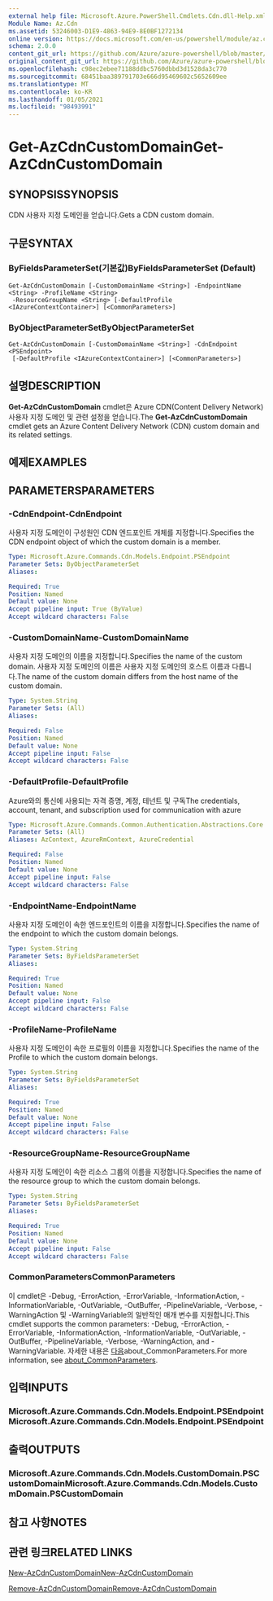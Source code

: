 ```yaml
---
external help file: Microsoft.Azure.PowerShell.Cmdlets.Cdn.dll-Help.xml
Module Name: Az.Cdn
ms.assetid: 53246003-D1E9-4863-94E9-8E0BF1272134
online version: https://docs.microsoft.com/en-us/powershell/module/az.cdn/get-azcdncustomdomain
schema: 2.0.0
content_git_url: https://github.com/Azure/azure-powershell/blob/master/src/Cdn/Cdn/help/Get-AzCdnCustomDomain.md
original_content_git_url: https://github.com/Azure/azure-powershell/blob/master/src/Cdn/Cdn/help/Get-AzCdnCustomDomain.md
ms.openlocfilehash: c98ec2ebee71188ddbc5760dbbd3d1528da3c770
ms.sourcegitcommit: 68451baa389791703e666d95469602c5652609ee
ms.translationtype: MT
ms.contentlocale: ko-KR
ms.lasthandoff: 01/05/2021
ms.locfileid: "98493991"
---
```

# <span data-ttu-id="d2ed5-101">Get-AzCdnCustomDomain</span><span class="sxs-lookup"><span data-stu-id="d2ed5-101">Get-AzCdnCustomDomain</span></span>

## <span data-ttu-id="d2ed5-102">SYNOPSIS</span><span class="sxs-lookup"><span data-stu-id="d2ed5-102">SYNOPSIS</span></span>
<span data-ttu-id="d2ed5-103">CDN 사용자 지정 도메인을 얻습니다.</span><span class="sxs-lookup"><span data-stu-id="d2ed5-103">Gets a CDN custom domain.</span></span>

## <span data-ttu-id="d2ed5-104">구문</span><span class="sxs-lookup"><span data-stu-id="d2ed5-104">SYNTAX</span></span>

### <span data-ttu-id="d2ed5-105">ByFieldsParameterSet(기본값)</span><span class="sxs-lookup"><span data-stu-id="d2ed5-105">ByFieldsParameterSet (Default)</span></span>
```
Get-AzCdnCustomDomain [-CustomDomainName <String>] -EndpointName <String> -ProfileName <String>
 -ResourceGroupName <String> [-DefaultProfile <IAzureContextContainer>] [<CommonParameters>]
```

### <span data-ttu-id="d2ed5-106">ByObjectParameterSet</span><span class="sxs-lookup"><span data-stu-id="d2ed5-106">ByObjectParameterSet</span></span>
```
Get-AzCdnCustomDomain [-CustomDomainName <String>] -CdnEndpoint <PSEndpoint>
 [-DefaultProfile <IAzureContextContainer>] [<CommonParameters>]
```

## <span data-ttu-id="d2ed5-107">설명</span><span class="sxs-lookup"><span data-stu-id="d2ed5-107">DESCRIPTION</span></span>
<span data-ttu-id="d2ed5-108">**Get-AzCdnCustomDomain** cmdlet은 Azure CDN(Content Delivery Network) 사용자 지정 도메인 및 관련 설정을 얻습니다.</span><span class="sxs-lookup"><span data-stu-id="d2ed5-108">The **Get-AzCdnCustomDomain** cmdlet gets an Azure Content Delivery Network (CDN) custom domain and its related settings.</span></span>

## <span data-ttu-id="d2ed5-109">예제</span><span class="sxs-lookup"><span data-stu-id="d2ed5-109">EXAMPLES</span></span>

## <span data-ttu-id="d2ed5-110">PARAMETERS</span><span class="sxs-lookup"><span data-stu-id="d2ed5-110">PARAMETERS</span></span>

### <span data-ttu-id="d2ed5-111">-CdnEndpoint</span><span class="sxs-lookup"><span data-stu-id="d2ed5-111">-CdnEndpoint</span></span>
<span data-ttu-id="d2ed5-112">사용자 지정 도메인이 구성원인 CDN 엔드포인트 개체를 지정합니다.</span><span class="sxs-lookup"><span data-stu-id="d2ed5-112">Specifies the CDN endpoint object of which the custom domain is a member.</span></span>

```yaml
Type: Microsoft.Azure.Commands.Cdn.Models.Endpoint.PSEndpoint
Parameter Sets: ByObjectParameterSet
Aliases:

Required: True
Position: Named
Default value: None
Accept pipeline input: True (ByValue)
Accept wildcard characters: False
```

### <span data-ttu-id="d2ed5-113">-CustomDomainName</span><span class="sxs-lookup"><span data-stu-id="d2ed5-113">-CustomDomainName</span></span>
<span data-ttu-id="d2ed5-114">사용자 지정 도메인의 이름을 지정합니다.</span><span class="sxs-lookup"><span data-stu-id="d2ed5-114">Specifies the name of the custom domain.</span></span>
<span data-ttu-id="d2ed5-115">사용자 지정 도메인의 이름은 사용자 지정 도메인의 호스트 이름과 다릅니다.</span><span class="sxs-lookup"><span data-stu-id="d2ed5-115">The name of the custom domain differs from the host name of the custom domain.</span></span>

```yaml
Type: System.String
Parameter Sets: (All)
Aliases:

Required: False
Position: Named
Default value: None
Accept pipeline input: False
Accept wildcard characters: False
```

### <span data-ttu-id="d2ed5-116">-DefaultProfile</span><span class="sxs-lookup"><span data-stu-id="d2ed5-116">-DefaultProfile</span></span>
<span data-ttu-id="d2ed5-117">Azure와의 통신에 사용되는 자격 증명, 계정, 테넌트 및 구독</span><span class="sxs-lookup"><span data-stu-id="d2ed5-117">The credentials, account, tenant, and subscription used for communication with azure</span></span>

```yaml
Type: Microsoft.Azure.Commands.Common.Authentication.Abstractions.Core.IAzureContextContainer
Parameter Sets: (All)
Aliases: AzContext, AzureRmContext, AzureCredential

Required: False
Position: Named
Default value: None
Accept pipeline input: False
Accept wildcard characters: False
```

### <span data-ttu-id="d2ed5-118">-EndpointName</span><span class="sxs-lookup"><span data-stu-id="d2ed5-118">-EndpointName</span></span>
<span data-ttu-id="d2ed5-119">사용자 지정 도메인이 속한 엔드포인트의 이름을 지정합니다.</span><span class="sxs-lookup"><span data-stu-id="d2ed5-119">Specifies the name of the endpoint to which the custom domain belongs.</span></span>

```yaml
Type: System.String
Parameter Sets: ByFieldsParameterSet
Aliases:

Required: True
Position: Named
Default value: None
Accept pipeline input: False
Accept wildcard characters: False
```

### <span data-ttu-id="d2ed5-120">-ProfileName</span><span class="sxs-lookup"><span data-stu-id="d2ed5-120">-ProfileName</span></span>
<span data-ttu-id="d2ed5-121">사용자 지정 도메인이 속한 프로필의 이름을 지정합니다.</span><span class="sxs-lookup"><span data-stu-id="d2ed5-121">Specifies the name of the Profile to which the custom domain belongs.</span></span>

```yaml
Type: System.String
Parameter Sets: ByFieldsParameterSet
Aliases:

Required: True
Position: Named
Default value: None
Accept pipeline input: False
Accept wildcard characters: False
```

### <span data-ttu-id="d2ed5-122">-ResourceGroupName</span><span class="sxs-lookup"><span data-stu-id="d2ed5-122">-ResourceGroupName</span></span>
<span data-ttu-id="d2ed5-123">사용자 지정 도메인이 속한 리소스 그룹의 이름을 지정합니다.</span><span class="sxs-lookup"><span data-stu-id="d2ed5-123">Specifies the name of the resource group to which the custom domain belongs.</span></span>

```yaml
Type: System.String
Parameter Sets: ByFieldsParameterSet
Aliases:

Required: True
Position: Named
Default value: None
Accept pipeline input: False
Accept wildcard characters: False
```

### <span data-ttu-id="d2ed5-124">CommonParameters</span><span class="sxs-lookup"><span data-stu-id="d2ed5-124">CommonParameters</span></span>
<span data-ttu-id="d2ed5-125">이 cmdlet은 -Debug, -ErrorAction, -ErrorVariable, -InformationAction, -InformationVariable, -OutVariable, -OutBuffer, -PipelineVariable, -Verbose, -WarningAction 및 -WarningVariable의 일반적인 매개 변수를 지원합니다.</span><span class="sxs-lookup"><span data-stu-id="d2ed5-125">This cmdlet supports the common parameters: -Debug, -ErrorAction, -ErrorVariable, -InformationAction, -InformationVariable, -OutVariable, -OutBuffer, -PipelineVariable, -Verbose, -WarningAction, and -WarningVariable.</span></span> <span data-ttu-id="d2ed5-126">자세한 내용은 [다음](http://go.microsoft.com/fwlink/?LinkID=113216)about_CommonParameters.</span><span class="sxs-lookup"><span data-stu-id="d2ed5-126">For more information, see [about_CommonParameters](http://go.microsoft.com/fwlink/?LinkID=113216).</span></span>

## <span data-ttu-id="d2ed5-127">입력</span><span class="sxs-lookup"><span data-stu-id="d2ed5-127">INPUTS</span></span>

### <span data-ttu-id="d2ed5-128">Microsoft.Azure.Commands.Cdn.Models.Endpoint.PSEndpoint</span><span class="sxs-lookup"><span data-stu-id="d2ed5-128">Microsoft.Azure.Commands.Cdn.Models.Endpoint.PSEndpoint</span></span>

## <span data-ttu-id="d2ed5-129">출력</span><span class="sxs-lookup"><span data-stu-id="d2ed5-129">OUTPUTS</span></span>

### <span data-ttu-id="d2ed5-130">Microsoft.Azure.Commands.Cdn.Models.CustomDomain.PSCustomDomain</span><span class="sxs-lookup"><span data-stu-id="d2ed5-130">Microsoft.Azure.Commands.Cdn.Models.CustomDomain.PSCustomDomain</span></span>

## <span data-ttu-id="d2ed5-131">참고 사항</span><span class="sxs-lookup"><span data-stu-id="d2ed5-131">NOTES</span></span>

## <span data-ttu-id="d2ed5-132">관련 링크</span><span class="sxs-lookup"><span data-stu-id="d2ed5-132">RELATED LINKS</span></span>

[<span data-ttu-id="d2ed5-133">New-AzCdnCustomDomain</span><span class="sxs-lookup"><span data-stu-id="d2ed5-133">New-AzCdnCustomDomain</span></span>](./New-AzCdnCustomDomain.md)

[<span data-ttu-id="d2ed5-134">Remove-AzCdnCustomDomain</span><span class="sxs-lookup"><span data-stu-id="d2ed5-134">Remove-AzCdnCustomDomain</span></span>](./Remove-AzCdnCustomDomain.md)


